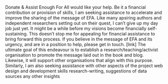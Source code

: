 Donate & Assist Enough For All would like your help. Be it a financial contribution or provision of skills, I am seeking assistance to accelerate and improve the sharing of the message of EFA.  Like many apsiring authors and independent researchers setting out on their quest, I can’t give up my day job just yet. It might be a while before my visions become financially self-sustaining.  This doesn’t stop me for appealing for financial assistance to bring forward this process. If you believe in the message of EFA and its urgency, and are in a position to help, please get in touch. [link]  The ultimate goal of this endeavour is to establish a research/teaching/activist organisation to promote the message laid out in the book and blog. Likewise, it will support other organisations that align with this purpose.  Similarly, I am also seeking assistance with other aspects of the project   web design and development skills  research-writing,   suggestions of data sources  any other insights 